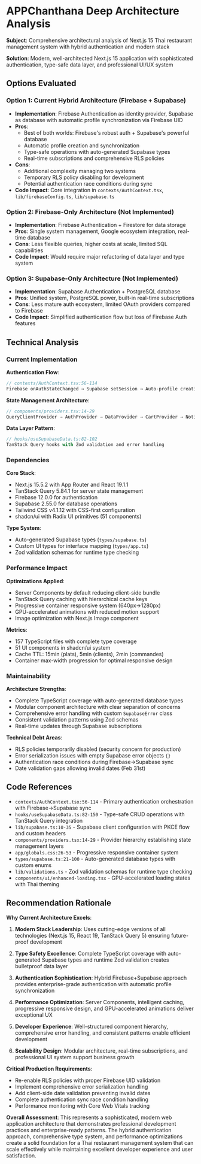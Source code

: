 # APPChanthana Deep Architecture Analysis

**Subject**: Comprehensive architectural analysis of Next.js 15 Thai restaurant management system with hybrid authentication and modern stack

**Solution**: Modern, well-architected Next.js 15 application with sophisticated authentication, type-safe data layer, and professional UI/UX system

## Options Evaluated

### Option 1: Current Hybrid Architecture (Firebase + Supabase)

- **Implementation**: Firebase Authentication as identity provider, Supabase as database with automatic profile synchronization via Firebase UID
- **Pros**: 
  - Best of both worlds: Firebase's robust auth + Supabase's powerful database
  - Automatic profile creation and synchronization
  - Type-safe operations with auto-generated Supabase types
  - Real-time subscriptions and comprehensive RLS policies
- **Cons**: 
  - Additional complexity managing two systems
  - Temporary RLS policy disabling for development
  - Potential authentication race conditions during sync
- **Code Impact**: Core integration in `contexts/AuthContext.tsx`, `lib/firebaseConfig.ts`, `lib/supabase.ts`

### Option 2: Firebase-Only Architecture (Not Implemented)

- **Implementation**: Firebase Authentication + Firestore for data storage
- **Pros**: Single system management, Google ecosystem integration, real-time database
- **Cons**: Less flexible queries, higher costs at scale, limited SQL capabilities
- **Code Impact**: Would require major refactoring of data layer and type system

### Option 3: Supabase-Only Architecture (Not Implemented)

- **Implementation**: Supabase Authentication + PostgreSQL database
- **Pros**: Unified system, PostgreSQL power, built-in real-time subscriptions
- **Cons**: Less mature auth ecosystem, limited OAuth providers compared to Firebase
- **Code Impact**: Simplified authentication flow but loss of Firebase Auth features

## Technical Analysis

### Current Implementation

**Authentication Flow**:
```typescript
// contexts/AuthContext.tsx:56-114
Firebase onAuthStateChanged → Supabase setSession → Auto-profile creation
```

**State Management Architecture**:
```typescript
// components/providers.tsx:14-29
QueryClientProvider → AuthProvider → DataProvider → CartProvider → NotificationProvider
```

**Data Layer Pattern**:
```typescript
// hooks/useSupabaseData.ts:82-102
TanStack Query hooks with Zod validation and error handling
```

### Dependencies

**Core Stack**:
- Next.js 15.5.2 with App Router and React 19.1.1
- TanStack Query 5.84.1 for server state management
- Firebase 12.0.0 for authentication
- Supabase 2.55.0 for database operations
- Tailwind CSS v4.1.12 with CSS-first configuration
- shadcn/ui with Radix UI primitives (51 components)

**Type System**:
- Auto-generated Supabase types (`types/supabase.ts`)
- Custom UI types for interface mapping (`types/app.ts`)
- Zod validation schemas for runtime type checking

### Performance Impact

**Optimizations Applied**:
- Server Components by default reducing client-side bundle
- TanStack Query caching with hierarchical cache keys
- Progressive container responsive system (640px→1280px)
- GPU-accelerated animations with reduced motion support
- Image optimization with Next.js Image component

**Metrics**:
- 157 TypeScript files with complete type coverage
- 51 UI components in shadcn/ui system
- Cache TTL: 15min (plats), 5min (clients), 2min (commandes)
- Container max-width progression for optimal responsive design

### Maintainability

**Architecture Strengths**:
- Complete TypeScript coverage with auto-generated database types
- Modular component architecture with clear separation of concerns
- Comprehensive error handling with custom `SupabaseError` class
- Consistent validation patterns using Zod schemas
- Real-time updates through Supabase subscriptions

**Technical Debt Areas**:
- RLS policies temporarily disabled (security concern for production)
- Error serialization issues with empty Supabase error objects `{}`
- Authentication race conditions during Firebase→Supabase sync
- Date validation gaps allowing invalid dates (Feb 31st)

## Code References

- `contexts/AuthContext.tsx:56-114` - Primary authentication orchestration with Firebase→Supabase sync
- `hooks/useSupabaseData.ts:82-150` - Type-safe CRUD operations with TanStack Query integration
- `lib/supabase.ts:10-35` - Supabase client configuration with PKCE flow and custom headers
- `components/providers.tsx:14-29` - Provider hierarchy establishing state management layers
- `app/globals.css:26-53` - Progressive responsive container system
- `types/supabase.ts:21-100` - Auto-generated database types with custom enums
- `lib/validations.ts` - Zod validation schemas for runtime type checking
- `components/ui/enhanced-loading.tsx` - GPU-accelerated loading states with Thai theming

## Recommendation Rationale

**Why Current Architecture Excels**:

1. **Modern Stack Leadership**: Uses cutting-edge versions of all technologies (Next.js 15, React 19, TanStack Query 5) ensuring future-proof development

2. **Type Safety Excellence**: Complete TypeScript coverage with auto-generated Supabase types and runtime Zod validation creates bulletproof data layer

3. **Authentication Sophistication**: Hybrid Firebase+Supabase approach provides enterprise-grade authentication with automatic profile synchronization

4. **Performance Optimization**: Server Components, intelligent caching, progressive responsive design, and GPU-accelerated animations deliver exceptional UX

5. **Developer Experience**: Well-structured component hierarchy, comprehensive error handling, and consistent patterns enable efficient development

6. **Scalability Design**: Modular architecture, real-time subscriptions, and professional UI system support business growth

**Critical Production Requirements**:
- Re-enable RLS policies with proper Firebase UID validation
- Implement comprehensive error serialization handling
- Add client-side date validation preventing invalid dates
- Complete authentication sync race condition handling
- Performance monitoring with Core Web Vitals tracking

**Overall Assessment**: This represents a sophisticated, modern web application architecture that demonstrates professional development practices and enterprise-ready patterns. The hybrid authentication approach, comprehensive type system, and performance optimizations create a solid foundation for a Thai restaurant management system that can scale effectively while maintaining excellent developer experience and user satisfaction.
